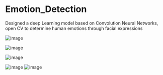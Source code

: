 # Emotion_Detection

Designed a deep Learning model based on Convolution Neural Networks, open CV to determine human emotions
through facial expressions

![image](https://github.com/Ignitoz/Emotion_Detection/assets/87456729/78fa584f-2ce3-49ca-9e73-90f914ec30e3)

![image](https://github.com/Ignitoz/Emotion_Detection/assets/87456729/724c2bd1-e4f1-43d1-b910-f4b08125c277)

![image](https://github.com/Ignitoz/Emotion_Detection/assets/87456729/b5f75f8e-4793-4818-abc0-ab5f35ef479a)

![image](https://github.com/Ignitoz/Emotion_Detection/assets/87456729/d81f78ee-6460-4bfe-88ec-2cf32360f2fc)
![image](https://github.com/Ignitoz/Emotion_Detection/assets/87456729/4cd11841-d327-4023-bf55-55dcb4e69860)




